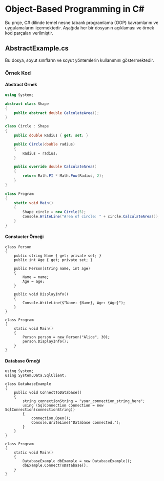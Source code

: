 # Object-Based Programming in C#

Bu proje, C# dilinde temel nesne tabanlı programlama (OOP) kavramlarını ve uygulamalarını içermektedir. Aşağıda her bir dosyanın açıklaması ve örnek kod parçaları verilmiştir.

## AbstractExample.cs

Bu dosya, soyut sınıfların ve soyut yöntemlerin kullanımını göstermektedir.

### Örnek Kod

#### Abstract Örnek

```csharp Abstarct Örneği
using System;

abstract class Shape
{
    public abstract double CalculateArea();
}

class Circle : Shape
{
    public double Radius { get; set; }

    public Circle(double radius)
    {
        Radius = radius;
    }

    public override double CalculateArea()
    {
        return Math.PI * Math.Pow(Radius, 2);
    }
}

class Program
{
    static void Main()
    {
        Shape circle = new Circle(5);
        Console.WriteLine("Area of circle: " + circle.CalculateArea());
    }
}
```
#### Constucter Örneği

```Constucter Örneği
class Person
{
    public string Name { get; private set; }
    public int Age { get; private set; }

    public Person(string name, int age)
    {
        Name = name;
        Age = age;
    }

    public void DisplayInfo()
    {
        Console.WriteLine($"Name: {Name}, Age: {Age}");
    }
}

class Program
{
    static void Main()
    {
        Person person = new Person("Alice", 30);
        person.DisplayInfo();
    }
}
```
#### Database Örneği

```Database Örneği
using System;
using System.Data.SqlClient;

class DatabaseExample
{
    public void ConnectToDatabase()
    {
        string connectionString = "your_connection_string_here";
        using (SqlConnection connection = new SqlConnection(connectionString))
        {
            connection.Open();
            Console.WriteLine("Database connected.");
        }
    }
}

class Program
{
    static void Main()
    {
        DatabaseExample dbExample = new DatabaseExample();
        dbExample.ConnectToDatabase();
    }
}
```
